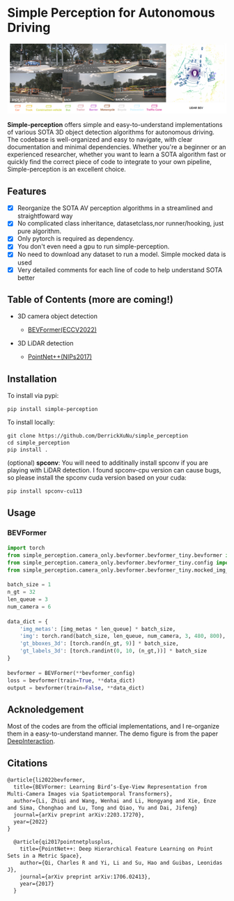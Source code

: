 # Simple Perception for Autonomous Driving
![](imgs/example.png)

**Simple-perception** offers simple and easy-to-understand implementations of various SOTA 3D object detection algorithms for autonomous driving. The codebase is well-organized and easy to navigate, with clear documentation and minimal dependencies. Whether you're a beginner or an experienced researcher, whether you want to learn a SOTA algorithm fast or quickly find the correct piece of code to integrate to your own pipeline, Simple-perception is an excellent choice.

## Features
- [x] Reorganize the SOTA AV perception algorithms in a streamlined and straightfoward way
- [x] No complicated class inheritance, datasetclass,nor runner/hooking, just pure algorithm. 
- [x] Only pytorch is required as dependency. 
- [x] You don't even need a gpu to run simple-perception.
- [x] No need to download any dataset to run a model. Simple mocked data is used
- [x] Very detailed comments for each line of code to help understand SOTA better

## Table of Contents (more are coming!)
- 3D camera object detection
  - [BEVFormer(ECCV2022)](https://arxiv.org/abs/2203.17270)
    
- 3D LiDAR detection
  - [PointNet++(NIPs2017)](https://arxiv.org/abs/1706.02413)
    
## Installation
To install via pypi:
```commandline
pip install simple-perception
```
To install locally:
```commandline
git clone https://github.com/DerrickXuNu/simple_perception
cd simple_perception
pip install .
```
(optional) **spconv**:
You will need to additinally install spconv if you are playing with LiDAR detection. I found spconv-cpu version can cause bugs, so please install the spconv cuda version based on your cuda:
```commandline
pip install spconv-cu113
```

## Usage
### BEVFormer
```python
import torch
from simple_perception.camera_only.bevformer.bevformer_tiny.bevformer import BEVFormer
from simple_perception.camera_only.bevformer.bevformer_tiny.config import bevformer_config
from simple_perception.camera_only.bevformer.bevformer_tiny.mocked_img_meta import img_metas 

batch_size = 1
n_gt = 32
len_queue = 3
num_camera = 6

data_dict = {
    'img_metas': [img_metas * len_queue] * batch_size,
    'img': torch.rand(batch_size, len_queue, num_camera, 3, 480, 800),
    'gt_bboxes_3d': [torch.rand(n_gt, 9)] * batch_size,
    'gt_labels_3d': [torch.randint(0, 10, (n_gt,))] * batch_size
}

bevformer = BEVFormer(**bevformer_config)
loss = bevformer(train=True, **data_dict)
output = bevformer(train=False, **data_dict)

```
## Acknoledgement
Most of the codes are from the official implementations, and I re-organize them in a easy-to-understand manner. The demo figure is from the paper [DeepInteraction](https://arxiv.org/pdf/2208.11112v2.pdf).
## Citations
```shell
@article{li2022bevformer,
  title={BEVFormer: Learning Bird’s-Eye-View Representation from Multi-Camera Images via Spatiotemporal Transformers},
  author={Li, Zhiqi and Wang, Wenhai and Li, Hongyang and Xie, Enze and Sima, Chonghao and Lu, Tong and Qiao, Yu and Dai, Jifeng}
  journal={arXiv preprint arXiv:2203.17270},
  year={2022}
}
```

```shell
  @article{qi2017pointnetplusplus,
    title={PointNet++: Deep Hierarchical Feature Learning on Point Sets in a Metric Space},
    author={Qi, Charles R and Yi, Li and Su, Hao and Guibas, Leonidas J},
    journal={arXiv preprint arXiv:1706.02413},
    year={2017}
  }
```
